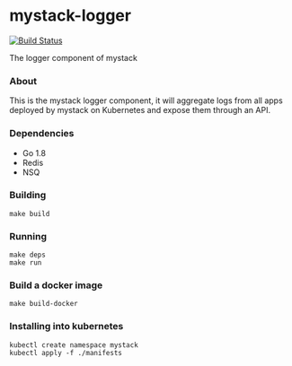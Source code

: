 mystack-logger
==============
[![Build Status](https://travis-ci.org/topfreegames/mystack-logger.svg?branch=master)](https://travis-ci.org/topfreegames/mystack-logger)

The logger component of mystack

### About
This is the mystack logger component, it will aggregate logs from all apps deployed by mystack on Kubernetes and expose them through an API.

### Dependencies
* Go 1.8
* Redis
* NSQ

### Building
```
make build
```

### Running
```
make deps
make run
```

### Build a docker image
```
make build-docker
```

### Installing into kubernetes
```
kubectl create namespace mystack
kubectl apply -f ./manifests
```
